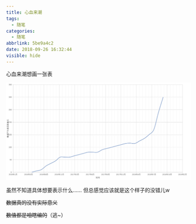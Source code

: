 ```yaml
---
title: 心血来潮
tags:
  - 随笔
categories:
  - 随笔
abbrlink: 5be9a4c2
date: 2018-09-26 16:32:44
visible: hide
---
```

心血来潮想画一张表

<!--more-->

![呐，一张表](/images/SQsheet.jpg "呐，一张表")

虽然不知道具体想要表示什么……
但总感觉应该就是这个样子的没错儿w

~~数据真的没有实际意义~~

~~数值都是咱瞎编的~~（逃~）